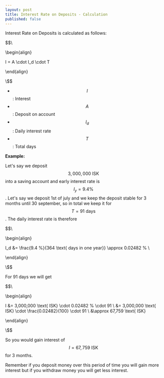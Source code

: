 ```yaml
---
layout: post
title: Interest Rate on Deposits - Calculation
published: false
---
```


Interest Rate on Deposits is calculated as follows:

$$\\

\begin{align}

I = A \cdot I_d \cdot T

\end{align}

\\$$

* $$I$$: Interest
* $$A$$: Deposit on account
* $$I_d$$: Daily interest rate
* $$T$$: Total days

**Example:**

Let's say we deposit $$3,000,000 \text{ ISK}$$ into a saving account and early interest rate is $$I_y = 9.4 \%$$. 
Let's say we deposit 1st of july and we keep the deposit stable for 3 months until 30 september, so in total we keep it for $$T = 91 \text{ days}$$.
The daily interest rate is therefore 

$$\\

\begin{align}

I_d &= \frac{9.4 \%}{364 \text{ days in one year}} \approx 0.02482 \% \\

\end{align}

\\$$

For 91 days we will get

$$\\

\begin{align}

I &= 3,000,000 \text{ ISK} \cdot 0.02482 \% \cdot 91 \\
&= 3,000,000 \text{ ISK} \cdot \frac{0.02482}{100} \cdot 91 \\
&\approx 67,759 \text{ ISK}

\end{align}

\\$$

So you would gain interest of $$I = 67,759 \text{ ISK}$$ for 3 months.

Remember if you deposit money over this period of time you will gain more interest but if you withdraw money you will get less interest.
